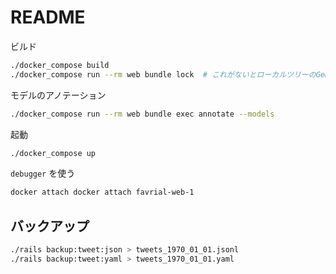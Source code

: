# README

ビルド

```sh
./docker_compose build
./docker_compose run --rm web bundle lock  # これがないとローカルツリーのGemfile.lockが更新されない
```

モデルのアノテーション

```sh
./docker_compose run --rm web bundle exec annotate --models
```

起動

```sh
./docker_compose up
```

`debugger` を使う

```sh
docker attach docker attach favrial-web-1
```

## バックアップ

```sh
./rails backup:tweet:json > tweets_1970_01_01.jsonl
./rails backup:tweet:yaml > tweets_1970_01_01.yaml
```
